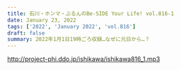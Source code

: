 ```yaml
---
title: 石川・ホンマ・ぶるんのBe-SIDE Your Life! vol.816-1
date: January 23, 2022
tags: ['2022', 'January 2022', 'vol.816']
draft: false
summary: 2022年1月1日19時ごろ収録…なぜに元日から…？
---
```


http://project-phi.ddo.jp/ishikawa/ishikawa816_1.mp3
